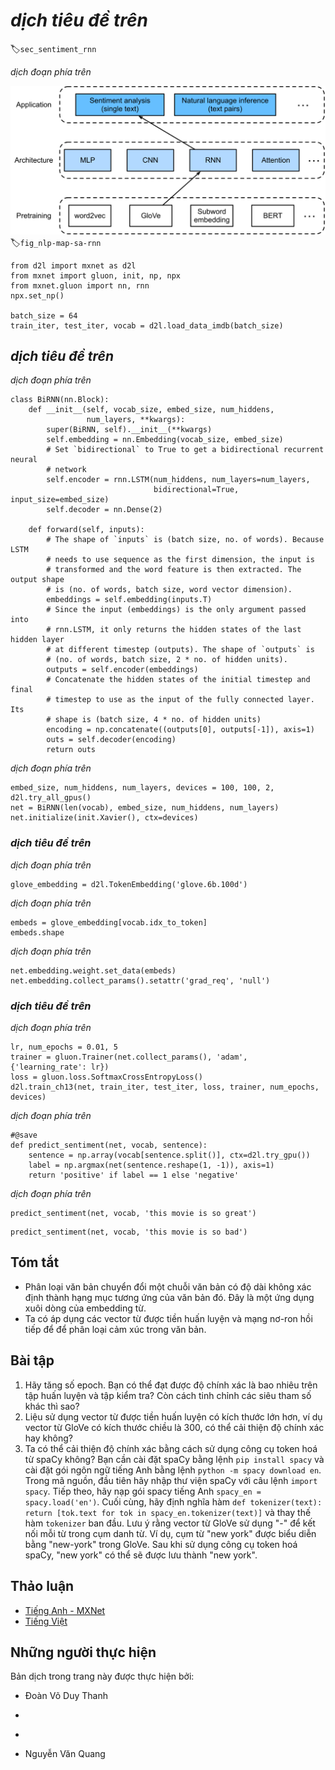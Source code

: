 <!-- ===================== Bắt đầu dịch Phần 1 ==================== -->
<!-- ========================================= REVISE - BẮT ĐẦU =================================== -->

<!--
# Sentiment Analysis: Using Recurrent Neural Networks
-->

# *dịch tiêu đề trên*
:label:`sec_sentiment_rnn`


<!--
Similar to search synonyms and analogies, text classification is also a
downstream application of word embedding.
In this section, we will apply pre-trained word vectors (GloVe) and bidirectional recurrent neural networks with
multiple hidden layers :cite:`Maas.Daly.Pham.ea.2011`, as shown in :numref:`fig_nlp-map-sa-rnn`.
We will use the model to determine whether a text sequence of indefinite length contains positive or negative emotion.
-->

*dịch đoạn phía trên*


<!--
![This section feeds pretrained GloVe to an RNN-based architecture for sentiment analysis.](../img/nlp-map-sa-rnn.svg)
-->

![*dịch mô tả phía trên*](../img/nlp-map-sa-rnn.svg)
:label:`fig_nlp-map-sa-rnn`


```{.python .input  n=1}
from d2l import mxnet as d2l
from mxnet import gluon, init, np, npx
from mxnet.gluon import nn, rnn
npx.set_np()

batch_size = 64
train_iter, test_iter, vocab = d2l.load_data_imdb(batch_size)
```


<!--
## Using a Recurrent Neural Network Model
-->

## *dịch tiêu đề trên*


<!--
In this model, each word first obtains a feature vector from the embedding layer.
Then, we further encode the feature sequence using a bidirectional recurrent neural network to obtain sequence information.
Finally, we transform the encoded sequence information to output through the fully connected layer.
Specifically, we can concatenate hidden states of bidirectional long-short term memory in the initial timestep and final timestep and pass it
to the output layer classification as encoded feature sequence information.
In the `BiRNN` class implemented below, the `Embedding` instance is the embedding layer,
the `LSTM` instance is the hidden layer for sequence encoding, and the `Dense` instance is the output layer for generated classification results.
-->

*dịch đoạn phía trên*


```{.python .input  n=46}
class BiRNN(nn.Block):
    def __init__(self, vocab_size, embed_size, num_hiddens,
                 num_layers, **kwargs):
        super(BiRNN, self).__init__(**kwargs)
        self.embedding = nn.Embedding(vocab_size, embed_size)
        # Set `bidirectional` to True to get a bidirectional recurrent neural
        # network
        self.encoder = rnn.LSTM(num_hiddens, num_layers=num_layers,
                                bidirectional=True, input_size=embed_size)
        self.decoder = nn.Dense(2)

    def forward(self, inputs):
        # The shape of `inputs` is (batch size, no. of words). Because LSTM
        # needs to use sequence as the first dimension, the input is
        # transformed and the word feature is then extracted. The output shape
        # is (no. of words, batch size, word vector dimension).
        embeddings = self.embedding(inputs.T)
        # Since the input (embeddings) is the only argument passed into
        # rnn.LSTM, it only returns the hidden states of the last hidden layer
        # at different timestep (outputs). The shape of `outputs` is
        # (no. of words, batch size, 2 * no. of hidden units).
        outputs = self.encoder(embeddings)
        # Concatenate the hidden states of the initial timestep and final
        # timestep to use as the input of the fully connected layer. Its
        # shape is (batch size, 4 * no. of hidden units)
        encoding = np.concatenate((outputs[0], outputs[-1]), axis=1)
        outs = self.decoder(encoding)
        return outs
```


<!--
Create a bidirectional recurrent neural network with two hidden layers.
-->

*dịch đoạn phía trên*


```{.python .input}
embed_size, num_hiddens, num_layers, devices = 100, 100, 2, d2l.try_all_gpus()
net = BiRNN(len(vocab), embed_size, num_hiddens, num_layers)
net.initialize(init.Xavier(), ctx=devices)
```

<!-- ===================== Kết thúc dịch Phần 1 ===================== -->

<!-- ===================== Bắt đầu dịch Phần 2 ===================== -->

<!--
### Loading Pre-trained Word Vectors
-->

### *dịch tiêu đề trên*


<!--
Because the training dataset for sentiment classification is not very large, in order to deal with overfitting, 
we will directly use word vectors pre-trained on a larger corpus as the feature vectors of all words. 
Here, we load a 100-dimensional GloVe word vector for each word in the dictionary `vocab`.
-->

*dịch đoạn phía trên*


```{.python .input}
glove_embedding = d2l.TokenEmbedding('glove.6b.100d')
```


<!--
Query the word vectors that in our vocabulary.
-->

*dịch đoạn phía trên*


```{.python .input}
embeds = glove_embedding[vocab.idx_to_token]
embeds.shape
```


<!--
Then, we will use these word vectors as feature vectors for each word in the reviews. 
Note that the dimensions of the pre-trained word vectors need to be consistent with the embedding layer output size `embed_size` in the created model. 
In addition, we no longer update these word vectors during training.
-->

*dịch đoạn phía trên*


```{.python .input  n=47}
net.embedding.weight.set_data(embeds)
net.embedding.collect_params().setattr('grad_req', 'null')
```


<!--
### Training and Evaluating the Model
-->

### *dịch tiêu đề trên*


<!--
Now, we can start training.
-->

*dịch đoạn phía trên*


```{.python .input  n=48}
lr, num_epochs = 0.01, 5
trainer = gluon.Trainer(net.collect_params(), 'adam', {'learning_rate': lr})
loss = gluon.loss.SoftmaxCrossEntropyLoss()
d2l.train_ch13(net, train_iter, test_iter, loss, trainer, num_epochs, devices)
```


<!--
Finally, define the prediction function.
-->

*dịch đoạn phía trên*


```{.python .input  n=49}
#@save
def predict_sentiment(net, vocab, sentence):
    sentence = np.array(vocab[sentence.split()], ctx=d2l.try_gpu())
    label = np.argmax(net(sentence.reshape(1, -1)), axis=1)
    return 'positive' if label == 1 else 'negative'
```


<!--
Then, use the trained model to classify the sentiments of two simple sentences.
-->

*dịch đoạn phía trên*


```{.python .input  n=50}
predict_sentiment(net, vocab, 'this movie is so great')
```

```{.python .input}
predict_sentiment(net, vocab, 'this movie is so bad')
```

<!-- ===================== Kết thúc dịch Phần 2 ===================== -->

<!-- ===================== Bắt đầu dịch Phần 3 ===================== -->

## Tóm tắt

<!--
* Text classification transforms a sequence of text of indefinite length into a category of text. This is a downstream application of word embedding.
* We can apply pre-trained word vectors and recurrent neural networks to classify the emotions in a text.
-->

* Phân loại văn bản chuyển đổi một chuỗi văn bản có độ dài không xác định thành hạng mục tương ứng của văn bản đó. Đây là một ứng dụng xuôi dòng của embedding từ.
* Ta có áp dụng các vector từ được tiền huấn luyện và mạng nơ-ron hồi tiếp để để phân loại cảm xúc trong văn bản.


## Bài tập

<!--
1. Increase the number of epochs. What accuracy rate can you achieve on the training and testing datasets? 
What about trying to re-tune other hyperparameters?
2. Will using larger pre-trained word vectors, such as 300-dimensional GloVe word vectors, improve classification accuracy?
3. Can we improve the classification accuracy by using the spaCy word tokenization tool? 
You need to install spaCy: `pip install spacy` and install the English package: `python -m spacy download en`. 
In the code, first import spacy: `import spacy`. Then, load the spacy English package: `spacy_en = spacy.load('en')`. 
Finally, define the function `def tokenizer(text): return [tok.text for tok in spacy_en.tokenizer(text)]` and replace the original `tokenizer` function. 
It should be noted that GloVe's word vector uses "-" to connect each word when storing noun phrases. 
For example, the phrase "new york" is represented as "new-york" in GloVe. After using spaCy tokenization, "new york" may be stored as "new york".
-->

1. Hãy tăng số epoch. Bạn có thể đạt được độ chính xác là bao nhiêu trên tập huấn luyện và tập kiểm tra?
Còn cách tinh chỉnh các siêu tham số khác thì sao?
2. Liệu sử dụng vector từ được tiền huấn luyện có kích thước lớn hơn, ví dụ vector từ GloVe có kích thước chiều là 300, có thể cải thiện độ chính xác hay không?
3. Ta có thể cải thiện độ chính xác bằng cách sử dụng công cụ token hoá từ spaCy không?
Bạn cần cài đặt spaCy bằng lệnh `pip install spacy` và cài đặt gói ngôn ngữ tiếng Anh bằng lệnh `python -m spacy download en`. 
Trong mã nguồn, đầu tiên hãy nhập thư viện spaCy với câu lệnh `import spacy`. Tiếp theo, hãy nạp gói spacy tiếng Anh `spacy_en = spacy.load('en')`. 
Cuối cùng, hãy định nghĩa hàm `def tokenizer(text): return [tok.text for tok in spacy_en.tokenizer(text)]` và thay thế hàm `tokenizer` ban đầu. 
Lưu ý rằng vector từ GloVe sử dụng "-" để kết nối mỗi từ trong cụm danh từ. 
Ví dụ, cụm từ "new york" được biểu diễn bằng "new-york" trong GloVe. Sau khi sử dụng công cụ token hoá spaCy, "new york" có thể sẽ được lưu thành "new york".


<!-- ===================== Kết thúc dịch Phần 3 ===================== -->
<!-- ========================================= REVISE - KẾT THÚC ===================================-->


## Thảo luận
* [Tiếng Anh - MXNet](https://discuss.d2l.ai/t/392)
* [Tiếng Việt](https://forum.machinelearningcoban.com/c/d2l)


## Những người thực hiện
Bản dịch trong trang này được thực hiện bởi:
<!--
Tác giả của mỗi Pull Request điền tên mình và tên những người review mà bạn thấy
hữu ích vào từng phần tương ứng. Mỗi dòng một tên, bắt đầu bằng dấu `*`.
Tên đầy đủ của các reviewer có thể được tìm thấy tại https://github.com/aivivn/d2l-vn/blob/master/docs/contributors_info.md
-->

* Đoàn Võ Duy Thanh
<!-- Phần 1 -->
* 

<!-- Phần 2 -->
* 

<!-- Phần 3 -->
* Nguyễn Văn Quang
